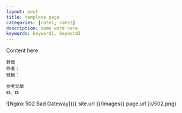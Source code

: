 ```yaml
---
layout: post
title: template page
categories: [cate1, cate2]
description: some word here
keywords: keyword1, keyword2
---
```


Content here

```
转载
作者：
链接：
```

```
参考文献
《》、《》
```

![Nginx 502 Bad Gateway]({{ site.url }}/images{{ page.url }}/502.png) 

